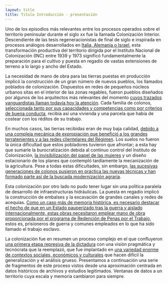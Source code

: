 ```yaml
---
layout: title
title: Titulo Introducción - presentación
---
```


Uno de los episodios más relevantes entre los procesos operados sobre el territorio peninsular durante el siglo xx fue la llamada Colonización Interior. Descendiente de las tesis regeneracionistas de final de siglo e inspirada en procesos análogos desarrollados en <a href="contexto">Italia, Alemania o Israel</a>, esta transformación productiva del territorio dirigida por el Instituto Nacional de Colonización (INC) entre 1939 y 1973 significó fundamentalmente la preparación para el cultivo y puesta en regadío de vastas extensiones de terreno a lo largo y ancho del Estado.

La necesidad de mano de obra para las tierras puestas en producción implicó la construcción de un gran número de nuevos pueblos, los llamados poblados de colonización. Dispuestos en redes de pequeños núcleos urbanos sitas en el interior de las zonas regables, fueron pueblos diseñados por algunos de los arquitectos más relevantes del momento <a href="urbanismo">cuyos trazados vanguardistas llaman todavía hoy la atención</a>. Cada familia de colonos, <a href="colono">seleccionada tanto por sus capacidades y competencias como por criterios de buena conducta</a>, recibía así una vivienda y una parcela que había de costear con los réditos de su trabajo.

En muchos casos, las tierras recibidas eran de muy baja calidad, <a href="mecanismos-expropiacion">debido a una compleja mecánica de expropiación que benefició a los grandes terratenientes y a las redes clientelares del Régimen</a>. Los suelos no fueron la única dificultad que estos pobladores tuvieron que afrontar; a esta hay que sumarle la burocratización debida al continuo control del Instituto de Colonización, <a href="mujeres">la invisibilización del papel de las mujeres</a> y un diseño estacionario de los planes que contempló tardíamente la mecanización de la agricultura. Pese a todas estas dificultades, sin embargo, <a href="colono-ciudadano">las sucesivas generaciones de colonos pusieron en práctica las nuevas técnicas y han formado parte así de la buscada modernización agraria</a>.

Esta colonización por otro lado no pudo tener lugar sin una política paralela de desarrollo de infraestructuras hidráulicas. La puesta en regadío implicó la construcción de embalses y la excavación de grandes canales y redes de acequias. <a href="presos">Como un caso más de memoria histórica, es necesario destacar el hecho de que en un Estado pauperizado tras la guerra y aislado internacionalmente, estas obras necesitaron emplear mano de obra proporcionada por el programa de Redención de Penas por el Trabajo</a>, estos es, prisioneros de guerra y comunes empleados en lo que ha sido llamado el trabajo esclavo.  

La colonización fue en resumen un proceso complejo en el que confluyeron <a href="autoritario">una primera etapa represiva de la dictadura</a> con una visión pragmática y tecnócrata que la reemplazó, que fue implantado en <a href="modelos">una variedad enorme de contextos sociales, económicos y culturales</a> que hacen difícil la generalización y el análisis grueso. Presentamos a continuación una serie de fragmentos de este proceso vistos desde una aproximación centrada en datos históricos de archivos y estudios legitimados. Ventanas de datos a un territorio cuya escala y memoria cambiaron para siempre.
